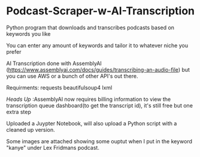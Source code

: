 # Podcast-Scraper-w-AI-Transcription
Python program that downloads and transcribes podcasts based on keywords you like

You can enter any amount of keywords and tailor it to whatever niche you prefer

AI Transcription done with AssemblyAI (https://www.assemblyai.com/docs/guides/transcribing-an-audio-file)
but you can use AWS or a bunch of other API's out there.


Requirments: 
requests
beautifulsoup4
lxml


*Heads Up* :AssemblyAI now requires billing information to view the transcription queue dashboard(to get the transcript id), it's still free but one extra step

Uploaded a Juypter Notebook, will also upload a Python script with a cleaned up version. 

Some images are attached showing some ouptut when I put in the keyword "kanye" under Lex Fridmans podcast.

